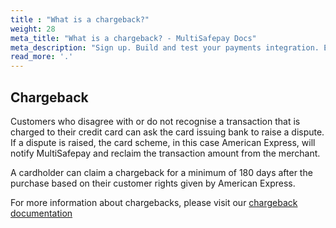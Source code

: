 ```yaml
---
title : "What is a chargeback?"
weight: 28
meta_title: "What is a chargeback? - MultiSafepay Docs"
meta_description: "Sign up. Build and test your payments integration. Explore our products and services. Use our API Reference, SDKs, and wrappers. Get support."
read_more: '.'
---
```

## Chargeback
Customers who disagree with or do not recognise a transaction that is charged to their credit card can ask the card issuing bank to raise a dispute. If a dispute is raised, the card scheme, in this case American Express, will notify MultiSafepay and reclaim the transaction amount from the merchant.

A cardholder can claim a chargeback for a minimum of 180 days after the purchase based on their customer rights given by American Express.

For more information about chargebacks, please visit our [chargeback documentation](/faq/chargebacks)

